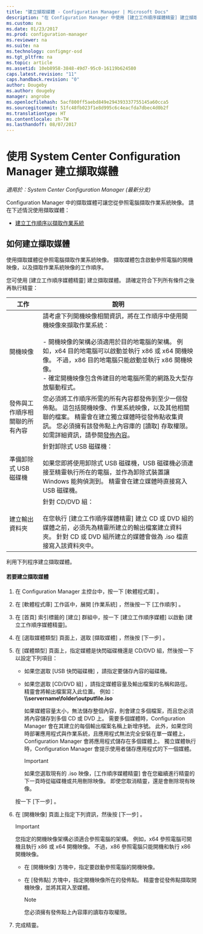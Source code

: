 ```yaml
---
title: "建立擷取媒體 - Configuration Manager | Microsoft Docs"
description: "在 Configuration Manager 中使用 [建立工作順序媒體精靈] 建立擷取媒體，以從參照電腦擷取作業系統映像。"
ms.custom: na
ms.date: 01/23/2017
ms.prod: configuration-manager
ms.reviewer: na
ms.suite: na
ms.technology: configmgr-osd
ms.tgt_pltfrm: na
ms.topic: article
ms.assetid: 10eb8958-3848-49d7-95c0-16119b624580
caps.latest.revision: "11"
caps.handback.revision: "0"
author: Dougeby
ms.author: dougeby
manager: angrobe
ms.openlocfilehash: 5acf800ff5aebd849e294393337755145a60cca5
ms.sourcegitcommit: 51fc48fb023f1e8d995c6c4eacfda7dbec4d0b2f
ms.translationtype: HT
ms.contentlocale: zh-TW
ms.lasthandoff: 08/07/2017
---
```

# <a name="create-capture-media-with-system-center-configuration-manager"></a>使用 System Center Configuration Manager 建立擷取媒體

*適用於︰System Center Configuration Manager (最新分支)*

Configuration Manager 中的擷取媒體可讓您從參照電腦擷取作業系統映像。 請在下述情況使用擷取媒體：  

-   [建立工作順序以擷取作業系統](create-a-task-sequence-to-capture-an-operating-system.md)  

##  <a name="BKMK_CreateCaptureMedia"></a> 如何建立擷取媒體  
 使用擷取媒體從參照電腦擷取作業系統映像。 擷取媒體包含啟動參照電腦的開機映像，以及擷取作業系統映像的工作順序。

您可使用 [建立工作順序媒體精靈] 建立擷取媒體。 請確定符合下列所有條件之後再執行精靈：  

|工作|說明|  
|----------|-----------------|  
|開機映像|請考慮下列開機映像相關資訊，將在工作順序中使用開機映像來擷取作業系統：<br /><br /> -   開機映像的架構必須適用於目的地電腦的架構。 例如，x64 目的地電腦可以啟動並執行 x86 或 x64 開機映像。 不過，x86 目的地電腦只能啟動並執行 x86 開機映像。<br />-   確定開機映像包含佈建目的地電腦所需的網路及大型存放驅動程式。|  
|發佈與工作順序相關聯的所有內容|您必須將工作順序所需的所有內容都發佈到至少一個發佈點。 這包括開機映像、作業系統映像，以及其他相關聯的檔案。 精靈會在建立獨立媒體時從發佈點收集資訊。 您必須擁有該發佈點上內容庫的 [讀取]  存取權限。  如需詳細資訊，請參閱[發佈內容](../../core/servers/deploy/configure/deploy-and-manage-content.md#bkmk_distribute)。|  
|準備卸除式 USB 磁碟機|針對卸除式 USB 磁碟機：<br /><br /> 如果您即將使用卸除式 USB 磁碟機，USB 磁碟機必須連接至精靈執行所在的電腦，並作為卸除式裝置讓 Windows 能夠偵測到。 精靈會在建立媒體時直接寫入 USB 磁碟機。|  
|建立輸出資料夾|針對 CD/DVD 組：<br /><br /> 在您執行 [建立工作順序媒體精靈] 建立 CD 或 DVD 組的媒體之前，必須先為精靈所建立的輸出檔案建立資料夾。 針對 CD 或 DVD 組所建立的媒體會做為 .iso 檔直接寫入該資料夾中。|  

 利用下列程序建立擷取媒體。  

#### <a name="to-create-capture-media"></a>若要建立擷取媒體  

1.  在 Configuration Manager 主控台中，按一下 [軟體程式庫] 。  

2.  在 [軟體程式庫]  工作區中，展開 [作業系統] ，然後按一下 [工作順序] 。  

3.  在 [首頁]  索引標籤的 [建立]  群組中，按一下 [建立工作順序媒體]  以啟動 [建立工作順序媒體精靈]。  

4.  在 [選取媒體類型]  頁面上，選取 [擷取媒體] ，然後按 [下一步] 。  

5.  在 [媒體類型]  頁面上，指定媒體是快閃磁碟機還是 CD/DVD 組，然後按一下以設定下列項目：  

    -   如果您選取 [USB 快閃磁碟機] ，請指定要儲存內容的磁碟機。  

    -   如果您選取 [CD/DVD 組] ，請指定媒體容量及輸出檔案的名稱和路徑。 精靈會將輸出檔案寫入此位置。 例如︰**\\\servername\folder\outputfile.iso**  

         如果媒體容量太小，無法儲存整個內容，則會建立多個檔案，而且您必須將內容儲存到多個 CD 或 DVD 上。 需要多個媒體時，Configuration Manager 會在其建立的每個輸出檔案名稱上新增序號。 此外，如果您同時部署應用程式與作業系統，且應用程式無法完全安裝在單一媒體上，Configuration Manager 會將應用程式儲存在多個媒體上。 獨立媒體執行時，Configuration Manager 會提示使用者儲存應用程式的下一個媒體。  

        > [!IMPORTANT]  
        >  如果您選取現有的 .iso 映像，[工作順序媒體精靈] 會在您繼續進行精靈的下一頁時從磁碟機或共用刪除映像。 即使您取消精靈，還是會刪除現有映像。  

     按一下 [下一步] 。  

6.  在 [開機映像]  頁面上指定下列資訊，然後按 [下一步] 。  

    > [!IMPORTANT]  
    >  您指定的開機映像架構必須適合參照電腦的架構。 例如，x64 參照電腦可開機且執行 x86 或 x64 開機映像。 不過，x86 參照電腦只能開機和執行 x86 開機映像。  

    -   在 [開機映像]  方塊中，指定要啟動參照電腦的開機映像。  

    -   在 [發佈點]  方塊中，指定開機映像所在的發佈點。 精靈會從發佈點擷取開機映像，並將其寫入至媒體。  

        > [!NOTE]  
        >  您必須擁有發佈點上內容庫的讀取存取權限。  

7.  完成精靈。  
